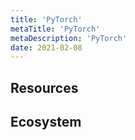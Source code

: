 ```yaml
---
title: 'PyTorch'
metaTitle: 'PyTorch'
metaDescription: 'PyTorch'
date: 2021-02-08
---
```


## Resources

## Ecosystem
